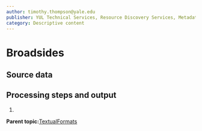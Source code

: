 ```yaml
---
author: timothy.thompson@yale.edu
publisher: YUL Technical Services, Resource Discovery Services, Metadata Services Unit
category: Descriptive content
---
```


# Broadsides

## Source data

## Processing steps and output

1.  
**Parent topic:**[TextualFormats](../../concepts/supertypes/textualformats.md)


